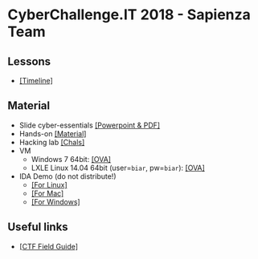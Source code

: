 # CyberChallenge.IT 2018 - Sapienza Team

## Lessons
* [[Timeline]](https://docs.google.com/spreadsheets/d/1E7CM8kmo1AGG3Jq2KC-yM84Sjde4jtOaHE5ULV9ikQk/edit#gid=0)

## Material

* Slide cyber-essentials [[Powerpoint & PDF]](https://drive.google.com/drive/folders/1nRU0To3tXFnsh9X2BNG1qLV8neDKwfIY?usp=sharing) 
* Hands-on [[Material]](https://github.com/CyberChallengeIT/CC18-Sapienza/tree/master/hands-on)
* Hacking lab [[Chals]](https://hacking-lab.com/)
* VM 
  - Windows 7 64bit: [[OVA]](https://drive.google.com/open?id=10xYRZBk0Pfh9lVYnx8NuwSf6u0QJS08P)
  - LXLE Linux 14.04 64bit (user=`biar`, pw=`biar`): [[OVA]](https://drive.google.com/open?id=0BxtL51F8WOxjcFZ2XzFRYUF0VTA) 
* IDA Demo (do not distribute!)
  - [[For Linux]](https://drive.google.com/open?id=1bxuQw5xVQVoqI3UFal5Vmbyy2gjuVuZF)
  - [[For Mac]](https://drive.google.com/open?id=1WG3TLF2Bwxxs1lTiOeHpsyPZy2y6vnh0)
  - [[For Windows]](https://drive.google.com/open?id=1aZrPLN13nIJR9dlncNBCt7dXueDfKY44)

## Useful links

* [[CTF Field Guide]](https://trailofbits.github.io/ctf/)
